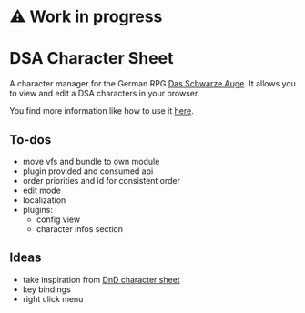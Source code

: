 # :warning: Work in progress

# DSA Character Sheet

A character manager for the German RPG [Das Schwarze Auge](https://en.wikipedia.org/wiki/The_Dark_Eye).
It allows you to view and edit a DSA characters in your browser.

You find more information like how to use it [here](https://sertonix.github.io/dsa-character-sheet).

## To-dos

* move vfs and bundle to own module
* plugin provided and consumed api
* order priorities and id for consistent order
* edit mode
* localization
* plugins:
  * config view
  * character infos section

## Ideas

* take inspiration from [DnD character sheet](https://github.com/derikb/character-sheet-app)
* key bindings
* right click menu
